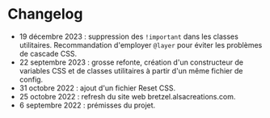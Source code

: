 # Changelog

- 19 décembre 2023 : suppression des `!important` dans les classes utilitaires. Recommandation d'employer `@layer` pour éviter les problèmes de cascade CSS.
- 22 septembre 2023 : grosse refonte, création d'un constructeur de variables CSS et de classes utilitaires à partir d'un même fichier de config.
- 31 octobre 2022 : ajout d'un fichier Reset CSS.
- 25 octobre 2022 : refresh du site web bretzel.alsacreations.com.
- 6 septembre 2022 : prémisses du projet.
